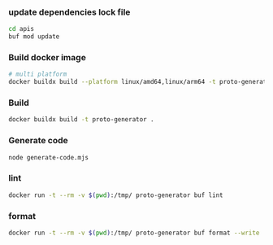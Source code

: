 ### update dependencies lock file

```bash
cd apis
buf mod update
```

### Build docker image

```bash
# multi platform
docker buildx build --platform linux/amd64,linux/arm64 -t proto-generator .
```

### Build

```bash
docker buildx build -t proto-generator .
```

### Generate code

[//]: # (generate code)
```bash
node generate-code.mjs
```

### lint

```bash
docker run -t --rm -v $(pwd):/tmp/ proto-generator buf lint
```

### format

```bash
docker run -t --rm -v $(pwd):/tmp/ proto-generator buf format --write
```
